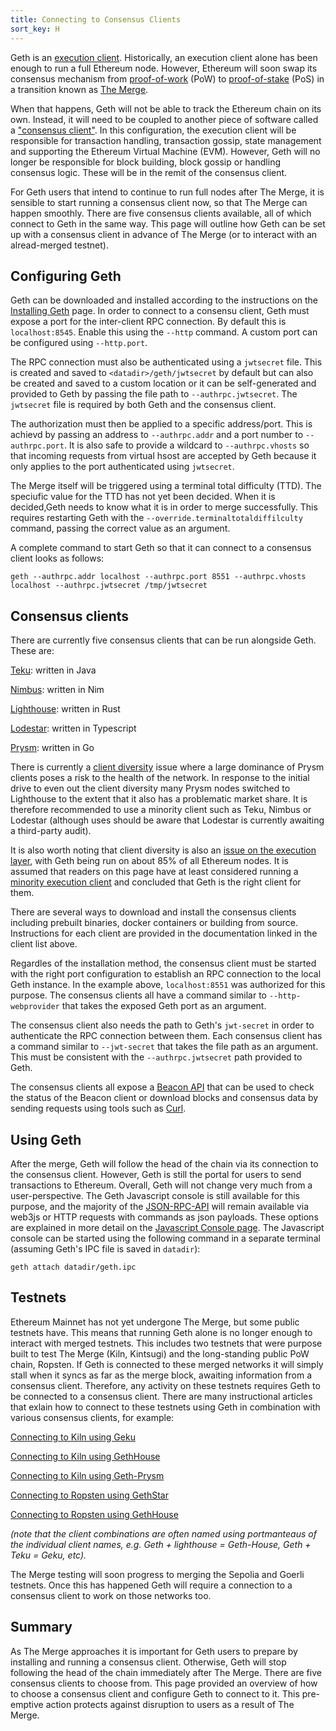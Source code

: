 ```yaml
---
title: Connecting to Consensus Clients
sort_key: H
---
```


Geth is an [execution client][ex-client-link]. Historically, an execution client alone has been enough to run a full Ethereum node.
However, Ethereum will soon swap its consensus mechanism from [proof-of-work][pow-link] (PoW) to 
[proof-of-stake][pos-link] (PoS) in a transition known as [The Merge](/docs/interface/merge). 

When that happens, Geth will not be able to track the Ethereum chain on its own. Instead, it will need to 
be coupled to another piece of software called a ["consensus client"][con-client-link]. In this configuration, 
the execution client will be responsible for transaction handling, transaction gossip, state management and supporting
the Ethereum Virtual Machine (EVM). However, Geth will no longer be responsible for block building, block gossip
 or handling consensus logic. These will be in the remit of the consensus client.

For Geth users that intend to continue to run full nodes after The Merge, it is sensible to start running
a consensus client now, so that The Merge can happen smoothly. There are five consensus clients available, all
of which connect to Geth in the same way. This page will outline how Geth can be set up with a consensus client
in advance of The Merge (or to interact with an alread-merged testnet).


## Configuring Geth

Geth can be downloaded and installed according to the instructions on the 
[Installing Geth](/docs/install_and_build/installing-geth) page. In order to connect to a consensu client,
Geth must expose a port for the inter-client RPC connection. By default this is `localhost:8545`. Enable 
this using the `--http` command. A custom port can be configured using `--http.port`. 

The RPC connection must also be authenticated using a `jwtsecret` file. This is created and saved 
to `<datadir>/geth/jwtsecret` by default but can also be created and saved to a custom location or it can be
self-generated and provided to Geth by passing the file path to `--authrpc.jwtsecret`. The `jwtsecret` file 
is required by both Geth and the consensus client.

The authorization must then be applied to a specific address/port. This is achievd by passing an address to
`--authrpc.addr` and a port number to `--authrpc.port`. It is also safe to provide a wildcard to `--authrpc.vhosts`
so that incoming requests from virtual hsost are accepted by Geth because it only applies to the port authenticated
using `jwtsecret`.

The Merge itself will be triggered using a terminal total difficulty (TTD). The speciufic value for the TTD has not yet
been decided. When it is decided,Geth needs to know what it is in order to merge successfully. This requires restarting
Geth with the `--override.terminaltotaldiffilculty` command, passing the correct value as an argument.

A complete command to start Geth so that it can connect to a consensus client looks as follows:

```shell
geth --authrpc.addr localhost --authrpc.port 8551 --authrpc.vhosts localhost --authrpc.jwtsecret /tmp/jwtsecret
```

## Consensus clients

There are currently five consensus clients that can be run alongside Geth. These are:

[Teku](https://pegasys.tech/teku): written in Java
 
[Nimbus](https://nimbus.team/): written in Nim
 
[Lighthouse](https://lighthouse-book.sigmaprime.io/): written in Rust
 
[Lodestar](https://lodestar.chainsafe.io/): written in Typescript
 
[Prysm](https://docs.prylabs.network/docs/getting-started/): written in Go

There is currently a [client diversity][client-div-link]
issue where a large dominance of Prysm clients poses a risk to the health of the network. In response to the 
initial drive to even out the client diversity many Prysm nodes switched to Lighthouse to the extent that it 
also has a problematic market share. It is therefore recommended to use a minority client such as Teku, Nimbus 
or Lodestar (although uses should be aware that Lodestar is currently awaiting a third-party audit). 

It is also worth noting that client diversity is also an [issue on the execution layer](https://clientdiversity.org/), 
with Geth being run on about 85% of all Ethereum nodes. It is assumed that readers on this page have at 
least considered running a [minority execution client][execution-clients-link] and concluded that Geth is the right 
client for them.

There are several ways to download and install the consensus clients including prebuilt binaries, docker containers
or building from source. Instructions for each client are provided in the documentation linked in the client list above.

Regardles of the installation method, the consensus client must be started with the right port configuration to 
establish an RPC connection to the local Geth instance. In the example above, `localhost:8551` was authorized 
for this purpose. The consensus clients all have a command similar to `--http-webprovider` that 
takes the exposed Geth port as an argument.

The consensus client also needs the path to Geth's `jwt-secret` in order to authenticate the RPC connection between them.
Each consensus client has a command similar to `--jwt-secret` that takes the file path as an argument. This must
be consistent with the `--authrpc.jwtsecret` path provided to Geth.

The consensus clients all expose a [Beacon API][beacon-api-link] that can be used to check the status
of the Beacon client or download blocks and consensus data by sending requests using tools such as [Curl](https://curl.se).


## Using Geth

After the merge, Geth will follow the head of the chain via its connection to the consensus client. However, Geth is still 
the portal for users to send transactions to Ethereum. Overall, Geth will not change very much from a user-perspective. 
The Geth Javascript console is still available for this purpose, and the majority of the [JSON-RPC-API](/docs/rpc/server) will 
remain available via web3js or HTTP requests with commands as json payloads. These options are explained in more detail on the 
[Javascript Console page](/docs/interface/javascript-console). The Javascript console can be started using the following command
in a separate terminal (assuming Geth's IPC file is saved in `datadir`):

```shell
geth attach datadir/geth.ipc
```


## Testnets

Ethereum Mainnet has not yet undergone The Merge, but some public testnets have. This means that running Geth alone is no longer
enough to interact with merged testnets. This includes two testnets that were purpose built to test The Merge (Kiln, Kintsugi) and 
the long-standing public PoW chain, Ropsten. If Geth is connected to these merged networks it will simply stall when it syncs as far
as the merge block, awaiting information from a consensus client. Therefore, any activity on these testnets requires Geth to be 
connected to a consensus client. There are many instructional articles that exlain how to connect to these testnets using Geth in
combination with various consensus clients, for example:

[Connecting to Kiln using Geku](https://github.com/chrishobcroft/TestingTheMerge/blob/main/geku.md)
 
[Connecting to Kiln using GethHouse](https://github.com/remyroy/ethstaker/blob/main/merge-devnet.md)
 
[Connecting to Kiln using Geth-Prysm](https://hackmd.io/@prysmaticlabs/B1Q2SluWq)
 
[Connecting to Ropsten using GethStar](https://mirror.xyz/jmcook.eth/1GcUHyHst4VxXsbr4Ee3DJbrFQjAmQLkqt-fIBEeX_M)
 
[Connecting to Ropsten using GethHouse](https://github.com/remyroy/ethstaker/blob/main/merge-ropsten.md)

*(note that the client combinations are often named using portmanteaus of the individual client names, e.g. Geth + lighthouse = Geth-House, 
Geth + Teku = Geku, etc).*

The Merge testing will soon progress to merging the Sepolia and Goerli testnets. Once this has happened Geth will require a connection
to a consensus client to work on those networks too.


## Summary

As The Merge approaches it is important for Geth users to prepare by installing and running a consensus client. Otherwise, Geth will stop
following the head of the chain immediately after The Merge. There are five consensus clients to choose from. This page provided an overview
of how to choose a consensus client and configure Geth to connect to it. This pre-emptive action protects against disruption to users as a 
result of The Merge.


[pow-link]:https://ethereum.org/en/developers/docs/consensus-mechanisms/pow
[pos-link]:https://ethereum.org/en/developers/docs/consensus-mechanisms/pos
[con-client-link]:https://ethereum.org/en/glossary/#consensus-client
[ex-client-link]:https://ethereum.org/en/glossary/#execution-client
[beacon-api-link]:https://ethereum.github.io/beacon-APIs
[engine-api-link]: https://github.com/ethereum/execution-apis/blob/main/src/engine/specification.md
[client-div-link]:https://ethereum.org/en/developers/docs/nodes-and-clients/client-diversity
[execution-clients-link]: https://ethereum.org/en/developers/docs/nodes-and-clients/client-diversity/#execution-clients